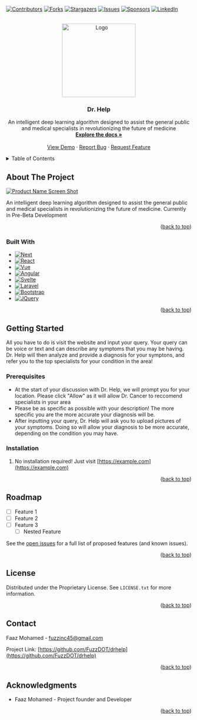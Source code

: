 <a name="readme-top"></a>



<!-- PROJECT SHIELDS -->
[![Contributors][contributors-shield]][contributors-url]
[![Forks][forks-shield]][forks-url]
[![Stargazers][stars-shield]][stars-url]
[![Issues][issues-shield]][issues-url]
[![Sponsors][sponsors-shield]][sponsors-url]
[![LinkedIn][linkedin-shield]][linkedin-url]



<!-- PROJECT LOGO -->
<br />
<div align="center">
  <a href="https://github.com/FuzzDOT/drhelp">
    <img src="https://github.com/FuzzDOT/drhelp/assets/83179675/c8aa9e43-4be0-425b-98bf-9a9e60708ae4) " alt="Logo" width="200" height="200">
  </a>

<h3 align="center">Dr. Help</h3>

  <p align="center">
    An intelligent deep learning algorithm designed to assist the general public and medical specialists in revolutionizing the future of medicine 
    <br />
    <a href="https://github.com/FuzzDOT/drhelp"><strong>Explore the docs »</strong></a>
    <br />
    <br />
    <a href="https://github.com/FuzzDOT/drhelp">View Demo</a>
    ·
    <a href="https://github.com/FuzzDOT/drhelp/issues/new?labels=bug&template=bug-report---.md">Report Bug</a>
    ·
    <a href="https://github.com/FuzzDOT/drhelp/issues/new?labels=enhancement&template=feature-request---.md">Request Feature</a>
  </p>
</div>



<!-- TABLE OF CONTENTS -->
<details>
  <summary>Table of Contents</summary>
  <ol>
    <li>
      <a href="#about-the-project">About The Project</a>
      <ul>
        <li><a href="#built-with">Built With</a></li>
      </ul>
    </li>
    <li>
      <a href="#getting-started">Getting Started</a>
      <ul>
        <li><a href="#prerequisites">Prerequisites</a></li>
        <li><a href="#installation">Installation</a></li>
      </ul>
    </li>
    <li><a href="#usage">Usage</a></li>
    <li><a href="#roadmap">Roadmap</a></li>
    <li><a href="#contributing">Contributing</a></li>
    <li><a href="#license">License</a></li>
    <li><a href="#contact">Contact</a></li>
    <li><a href="#acknowledgments">Acknowledgments</a></li>
  </ol>
</details>



<!-- ABOUT THE PROJECT -->
## About The Project

[![Product Name Screen Shot][product-screenshot]](https://example.com)

An intelligent deep learning algorithm designed to assist the general public and medical specialists in revolutionizing the future of medicine. 
Currently in Pre-Beta Development

<p align="right">(<a href="#readme-top">back to top</a>)</p>



### Built With

* [![Next][Next.js]][Next-url]
* [![React][React.js]][React-url]
* [![Vue][Vue.js]][Vue-url]
* [![Angular][Angular.io]][Angular-url]
* [![Svelte][Svelte.dev]][Svelte-url]
* [![Laravel][Laravel.com]][Laravel-url]
* [![Bootstrap][Bootstrap.com]][Bootstrap-url]
* [![JQuery][JQuery.com]][JQuery-url]

<p align="right">(<a href="#readme-top">back to top</a>)</p>



<!-- GETTING STARTED -->
## Getting Started

All you have to do is visit the website and input your query. Your query can be voice or text and can describe any symptoms that you may be having. Dr. Help will then analyze and provide a diagnosis for your symptons, and refer you to the top specialists for your condition in the area!

### Prerequisites
- At the start of your discussion with Dr. Help, we will prompt you for your location. Please click "Allow" as it will allow Dr. Cancer to reccomend specialists in your area
- Please be as specific as possible with your description! The more specific you are the more accurate your diagnosis will be.
- After inputting your query, Dr. Help will ask you to upload pictures of your symptoms. Doing so will allow your diagnosis to be more accurate, depending on the condition you may have.

### Installation

1. No installation required! Just visit [https://example.com](https://example.com)

<p align="right">(<a href="#readme-top">back to top</a>)</p>



<!-- ROADMAP -->
## Roadmap

- [ ] Feature 1
- [ ] Feature 2
- [ ] Feature 3
    - [ ] Nested Feature

See the [open issues](https://github.com/FuzzDOT/drhelp/issues) for a full list of proposed features (and known issues).

<p align="right">(<a href="#readme-top">back to top</a>)</p>



<!-- LICENSE -->
## License

Distributed under the Proprietary License. See `LICENSE.txt` for more information.

<p align="right">(<a href="#readme-top">back to top</a>)</p>



<!-- CONTACT -->
## Contact

Faaz Mohamed - fuzzinc45@gmail.com

Project Link: [https://github.com/FuzzDOT/drhelp](https://github.com/FuzzDOT/drhelp)

<p align="right">(<a href="#readme-top">back to top</a>)</p>



<!-- ACKNOWLEDGMENTS -->
## Acknowledgments

* []() Faaz Mohamed - Project founder and Developer

<p align="right">(<a href="#readme-top">back to top</a>)</p>



<!-- MARKDOWN LINKS & IMAGES -->
<!-- https://www.markdownguide.org/basic-syntax/#reference-style-links -->
[contributors-shield]: https://img.shields.io/github/contributors/FuzzDOT/drhelp.svg?style=for-the-badge&color=%232A77C4
[contributors-url]: https://github.com/FuzzDOT/drhelp/graphs/contributors
[forks-shield]: https://img.shields.io/github/forks/FuzzDOT/drhelp.svg?style=for-the-badge
[forks-url]: https://github.com/FuzzDOT/drhelp/network/members
[stars-shield]: https://img.shields.io/github/stars/FuzzDOT/drhelp.svg?style=for-the-badge
[stars-url]: https://github.com/FuzzDOT/drhelp/stargazers
[issues-shield]: https://img.shields.io/github/issues/FuzzDOT/drhelp.svg?style=for-the-badge&color=%232A77C4
[issues-url]: https://github.com/FuzzDOT/drhelp/issues
[sponsors-shield]: https://img.shields.io/github/sponsors/FuzzDOT?style=for-the-badge
[sponsors-url]: https://github.com/FuzzDOT/error:
[linkedin-shield]: https://img.shields.io/badge/-LinkedIn-black.svg?style=for-the-badge&logo=linkedin&colorB=555&logoColor=%232A77C4
[linkedin-url]: https://linkedin.com/in/faazmohamed
[product-screenshot]: images/screenshot.png
[Next.js]: https://img.shields.io/badge/next.js-000000?style=for-the-badge&logo=nextdotjs&logoColor=white
[Next-url]: https://nextjs.org/
[React.js]: https://img.shields.io/badge/React-20232A?style=for-the-badge&logo=react&logoColor=61DAFB
[React-url]: https://reactjs.org/
[Vue.js]: https://img.shields.io/badge/Vue.js-35495E?style=for-the-badge&logo=vuedotjs&logoColor=4FC08D
[Vue-url]: https://vuejs.org/
[Angular.io]: https://img.shields.io/badge/Angular-DD0031?style=for-the-badge&logo=angular&logoColor=white
[Angular-url]: https://angular.io/
[Svelte.dev]: https://img.shields.io/badge/Svelte-4A4A55?style=for-the-badge&logo=svelte&logoColor=FF3E00
[Svelte-url]: https://svelte.dev/
[Laravel.com]: https://img.shields.io/badge/Laravel-FF2D20?style=for-the-badge&logo=laravel&logoColor=white
[Laravel-url]: https://laravel.com
[Bootstrap.com]: https://img.shields.io/badge/Bootstrap-563D7C?style=for-the-badge&logo=bootstrap&logoColor=white
[Bootstrap-url]: https://getbootstrap.com
[JQuery.com]: https://img.shields.io/badge/jQuery-0769AD?style=for-the-badge&logo=jquery&logoColor=white
[JQuery-url]: https://jquery.com 
